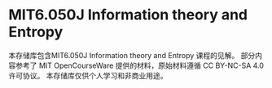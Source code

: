 # MIT6.050J Information theory and Entropy
 本存储库包含MIT6.050J Information theory and Entropy 课程的见解。 部分内容参考了 MIT OpenCourseWare 提供的材料，原始材料遵循 CC BY-NC-SA 4.0 许可协议。 本存储库仅供个人学习和非商业用途。
